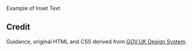 <ExampleContainer>
    <ExampleHeading>Example of Inset Text</ExampleHeading>
    <Example>
        <InsetText />
    </Example>
</ExampleContainer>

## Credit

Guidance, original HTML and CSS derived from [GOV.UK Design System](https://github.com/alphagov/govuk-frontend).
